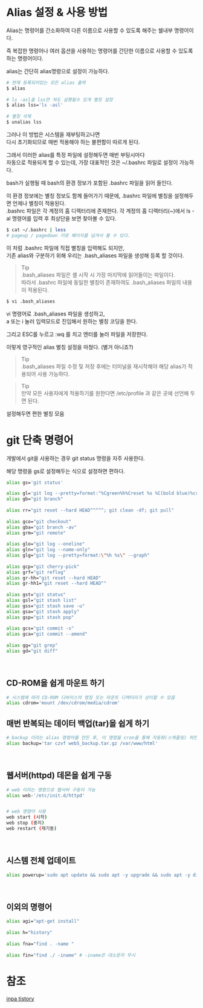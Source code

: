 # Alias 설정 & 사용 방법
Alias는 명령어를 간소화하여 다른 이름으로 사용할 수 있도록 해주는 쉘내부 명령어이다.

즉 복잡한 명령어나 여러 옵션을 사용하는 명령어를 간단한 이름으로 사용할 수 있도록 하는 명령어이다.

 

alias는 간단히 alias명령으로 설정이 가능하다. 

```BASH
# 현재 등록되어있는 모든 alias 출력
$ alias
 
# ls -asl을 lss만 쳐도 실행될수 있게 별칭 설정
$ alias lss='ls -asl' 
 
# 별칭 삭제
$ unalias lss
```

그러나 이 방법은 시스템을 재부팅하고나면  
다시 초기화되므로 매번 적용해야 하는 불편함이 따르게 된다.

 

그래서 이러한 alias를 특정 파일에 설정해두면 매번 부팅시마다  
자동으로 적용되게 할 수 있는데, 가장 대표적인 것은 ~/.bashrc 파일로 설정이 가능하다.

 
bash가 실행될 때 bash의 환경 정보가 포함된 .bashrc 파일을 읽어 들인다.

이 환경 정보에는 별칭 정보도 함께 들어가기 때문에, .bashrc 파일에 별칭을 설정해두면 언제나 별칭이 적용된다.  
.bashrc 파일은 각 계정의 홈 디렉터리에 존재한다. 각 계정의 홈 디렉터리(~)에서 ls -al 명령어를 입력 후 최상단을 보면 찾아볼 수 있다.

```BASH
$ cat ~/.bashrc | less
# pageup / pagedown 키로 페이지를 넘겨서 볼 수 있다.
```

이 처럼 .bashrc 파일에 직접 별칭을 입력해도 되지만,  
기존 alias와 구분하기 위해 우리는 .bash_aliases 파일을 생성해 등록 할 것이다.

> Tip   
> .bash_aliases 파일은 셸 시작 시 가장 마지막에 읽어들이는 파일이다.  
> 따라서 .bashrc 파일에 동일한 별칭이 존재하여도 .bash_aliases 파일의 내용이 적용된다.

```BASH
$ vi .bash_aliases
```

vi 명령어로 .bash_aliases 파일을 생성하고,  
a 또는 i 눌러 입력모드로 진입해서 원하는 별칭 코딩을 한다.

그리고 ESC를 누르고 :wq 를 치고 엔터를 눌러 파일을 저장한다.

이렇게 영구적인 alias 별칭 설정을 마쳤다. (별거 아니죠?)


> Tip  
> .bash_aliases 파일 수정 및 저장 후에는 터미널을 재시작해야 해당 alias가 적용되어 사용 가능하다.

> Tip  
> 만약 모든 사용자에게 적용하기를 원한다면 /etc/profile 과 같은 곳에 선언해 두면 된다.


설정해두면 편한 별칭 모음
 

# git 단축 명령어
개발에서 git을 사용하는 경우 git status 명령을 자주 사용한다.

해당 명령을 gs로 설정해두는 식으로 설정하면 편하다.

```BASH
alias gs='git status'
```

```BASH
alias gl='git log --pretty=format:"%Cgreen%h%Creset %s %C(bold blue)%cr %C(yellow)%d %an %Creset  " --abbrev-commit;'
alias gb="git branch"
 
alias rr="git reset --hard HEAD^^^^^; git clean -df; git pull"
 
alias gco="git checkout"
alias gba="git branch -av"
alias grm="git remote"
 
alias glo="git log --oneline"
alias gln="git log --name-only"
alias glg="git log --pretty=format:\"%h %s\" --graph"
 
alias gcp="git cherry-pick"
alias grf="git reflog"
alias gr-hh="git reset --hard HEAD"
alias gr-hh1="git reset --hard HEAD^"
 
alias gst="git status"
alias gsl="git stash list"
alias gss="git stash save -u"
alias gsa="git stash apply"
alias gsp="git stash pop"
 
alias gcs="git commit -s"
alias gca="git commit --amend"
 
alias gg="git grep"
alias gd="git diff"
```
 

## CD-ROM을 쉽게 마운트 하기
```BASH
# 시스템에 따라 CD-ROM 디바이스의 명칭 또는 마운트 디렉터리가 상이할 수 있음
alias cdrom='mount /dev/cdrom/media/cdrom'
```

## 매번 반복되는 데이터 백업(tar)을 쉽게 하기
```BASH
# backup 이라는 alias 명령어를 만든 후, 이 명령을 cron을 통해 자동화(스케줄링) 하면 된다.
alias backup='tar czvf webS_backup.tar.gz /var/www/html'
```
 

## 웹서버(httpd) 데몬을 쉽게 구동
```BASH
# web 이라는 명령으로 웹서버 구동이 가능 
alias web-'/etc/init.d/httpd'


# web 명령어 사용
web start (시작)
web stop (중지)
web restart (재기동)
```
 

## 시스템 전체 업데이트
```BASH
alias powerup='sudo apt update && sudo apt -y upgrade && sudo apt -y dist-upgrade && sudo apt -y autoremove && sudo apt -y autoclean'
```
 

## 이외의 명령어
```BASH
alias agi="apt-get install"
 
alias h="history"
 
alias fna="find . -name "
 
alias fin="find ./ -iname" # -iname은 대소문자 무시
```

# 참조
[inpa tistory](https://inpa.tistory.com/entry/LINUX-%F0%9F%93%9A-Alias-%EC%84%A4%EC%A0%95-%EC%82%AC%EC%9A%A9-%EB%B0%A9%EB%B2%95-%EC%A0%95%EB%A6%AC-%EB%8B%A8%EC%B6%95%EC%96%B4-%EC%98%88%EC%8B%9CTIP)
